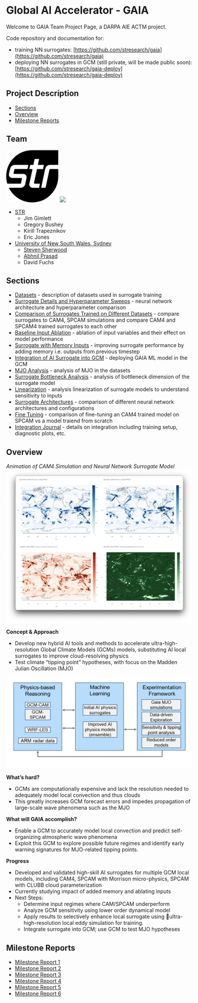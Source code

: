 # Global AI Accelerator - GAIA <!-- omit in toc --> 

Welcome to GAIA Team Project Page, a DARPA AIE ACTM project.

Code repository and documentation for:
-  training NN surrogates: [https://github.com/stresearch/gaia](https://github.com/stresearch/gaia)
-  deploying NN surrogates in GCM (still private, will be made public soon): [https://github.com/stresearch/gaia-deploy](https://github.com/stresearch/gaia-deploy)

## Project Description <!-- omit in toc --> 

- [Sections](#sections)
- [Overview](#overview)
- [Milestone Reports](#milestone-reports)

## Team <!-- omit in toc --> 

![](sections/overview/str.png)   ![](https://www.unsw.edu.au/content/dam/images/graphics/logos/unsw/unsw_0.png)

- [STR](https://www.str.us) 
  -   Jim Gimlett
  -   Gregory Bushey
  -   Kirill Trapeznikov
  -   Eric Jones
- [University of New South Wales, Sydney](https://www.unsw.edu.au/)
  -  [Steven Sherwood](https://www.unsw.edu.au/staff/steven-sherwood)
  -  [Abhnil Prasad](https://www.unsw.edu.au/staff/abhnil-prasad)
  -  David Fuchs 

## Sections
- [Datasets](sections/datasets/README.md) - description of datasets used in surrogate training
- [Surrogate Details and Hyperparameter Sweeps](sections/baseline_hparams/README.md) - neural network architecture and hyperparameter comparison
- [Comparison of Surrogates Trained on Different Datasets](sections/surrogate_comparison/README.md) - compare surrogates to CAM4, SPCAM simulations and compare CAM4 and SPCAM4 trained surrogates to each other
- [Baseline Input Ablation](sections/baseline_input_ablation/README.md) - ablation of input variables and their effect on model performance
- [Surrogate with Memory Inputs](sections/memory/README.md) - improving surrogate performance by adding memory i.e. outputs from previous timestep
- [Integration of AI Surrogate into GCM](sections/gcm_integration/README.md) - deploying GAIA ML model in the GCM
- [MJO Analysis](sections/mjo_analysis/README.md) - analysis of MJO in the datasets
- [Surrogate Bottleneck Analysis](sections/bottleneck/README.md) - analysis of bottleneck dimension of the surrogate model
- [Linearization](sections/linearization/README.md) - analysis linearization of surrogate models to understand sensitivity to inputs
- [Surrogate Architectures](sections/architectures/README.md) - comparison of different neural network architectures and configurations
- [Fine Tuning](sections/finetuning/README.md) - comparison of fine-tuning an CAM4 trained model on SPCAM vs a model traiend from scratch
- [Integration Journal](sections/integration/README.md) - details on integration including training setup, diagnostic plots, etc.

## Overview

*Animation of CAM4 Simulation and Neural Network Surrogate Model*
[![](sections/overview/overview_screenshot.png)](https://855da60d-505b-4eee-942c-e19fb87dcc5f.s3.amazonaws.com/gaia/videos/cam4_sim-cam4_nn-PRECT.mp4)

**Concept & Approach**
- Develop new hybrid AI tools and methods to accelerate ultra-high-resolution Global Climate Models (GCMs) models, substituting AI local surrogates to improve cloud-resolving physics
- Test climate “tipping point” hypotheses, with focus on the Madden Julian Oscillation (MJO) 

![](sections/overview/overview.png)

**What’s hard?**
- GCMs are computationally expensive and lack the resolution needed to adequately model local convection and thus clouds
- This greatly increases GCM forecast errors and impedes propagation of large-scale wave phenomena such as the MJO 


**What will GAIA accomplish?**
- Enable a GCM to accurately model local convection and predict self-organizing atmospheric wave phenomena 
- Exploit this GCM to explore possible future regimes and identify early warning signatures for MJO-related tipping points.
  

**Progress**
- Developed and validated high-skill AI surrogates for multiple GCM local models, including CAM4, SPCAM with Morrison micro-physics, SPCAM with CLUBB cloud parameterization
- Currently studying impact of added memory and ablating inputs
- Next Steps: 
  - Determine input regimes where CAM/SPCAM underperform
  - Analyze GCM sensitivity using lower order dynamical model 
  - Apply results to selectively enhance local surrogate using ultra-high-resolution local eddy simulation for training. 
  - Integrate surrogate into GCM; use GCM to test MJO hypotheses


## Milestone Reports

- [Milestone Report 1](milestone_reports/milestone_report_1.pdf)
- [Milestone Report 2](milestone_reports/milestone_report_2.pdf)
- [Milestone Report 3](milestone_reports/milestone_report_3.pdf)
- [Milestone Report 4](milestone_reports/milestone_report_4.pdf)
- [Milestone Report 5](milestone_reports/milestone_report_5.pdf)
- [Milestone Report 6](milestone_reports/milestone_report_6.pdf)


